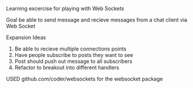 Learning excercise for playing with Web Sockets

Goal be able to send message and recieve messages from a chat client via Web Socket

Expansion Ideas
1. Be able to recieve multiple connections points
2. Have people subscribe to posts they want to see
3. Post should push out message to all subscribers
4. Refactor to breakout into different handlers

USED github.com/coder/websockets for the websocket package
